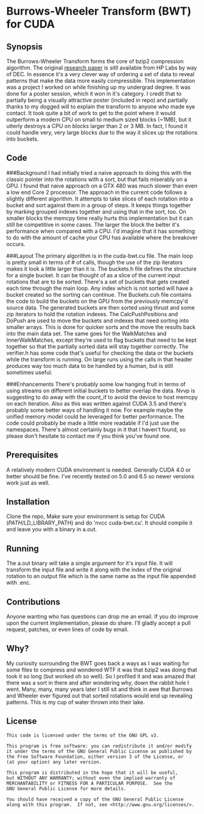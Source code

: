 # Burrows-Wheeler Transform (BWT) for CUDA

## Synopsis
The Burrows-Wheeler Transform forms the core of bzip2 compression algorithm. The original [research paper](http://www.hpl.hp.com/techreports/Compaq-DEC/SRC-RR-124.pdf) is sitll available from HP Labs by way of DEC.  In essence it's a very clever way of ordering a set of data to reveal patterns that make the data more easily compressible.  This implementation was a project I worked on while finishing up my undergrad degree.  It was done for a poster session, which it won in it's category.  I credit that to partially being a visually attractive poster (included in repo) and partially thanks to my dogged will to explain the transform to anyone who made eye contact.  It took quite a bit of work to get to the point where it would outperform a modern CPU on small to medium sized blocks (~1MB), but it utterly destroys a CPU on blocks larger than 2 or 3 MB.  In fact, I found it could handle very, very large blocks due to the way it slices up the rotations into buckets.


## Code
###Background
I had initially tried a naive approach to doing this with the classic pointer into the rotations with a sort, but that fails miserably on a GPU.   I found that naive approach on a GTX 480 was much slower than even a low end Core 2 processor.  The approach in the current code follows a slightly different algorithm.  It attempts to take slices of each rotation into a bucket and sort against them in a group of steps.  It keeps things together by marking grouped indexes together and using that in the sort, too.  On smaller blocks the memcpy time really hurts this implementation but it can still be competitive in some cases.  The larger the block the better it's performance when compared with a CPU.  I'd imagine that it has something to do with the amount of cache your CPU has available where the breakover occurs.

###Layout
The primary algorithm is in the cuda-bwt.cu file.  The main loop is pretty small in terms of # of calls, though the use of the zip iterators makes it look a little larger than it is.  The buckets.h file defines the structure for a single bucket.  It can be thought of as a slice of the current input rotations that are to be sorted.  There's a set of buckets that gets created each time through the main loop.  Any index which is not sorted will have a bucket created so the sorting can continue.  The Buckets.cuh file contains the code to build the buckets on the GPU from the previously memcpy'd source data.  The generated buckets are then sorted using thrust and some zip iterators to hold the rotation indexes.  The CalcPushPositions and DoPush are used to move the buckets and indexes that need sorting into smaller arrays. This is done for quicker sorts and the move the results back into the main data set.  The same goes for the WalkMatches and InnerWalkMatches, except they're used to flag buckets that need to be kept together so that the partially sorted data will stay together correctly. The verifier.h has some code that's useful for checking the data or the buckets while the transform is running. On large runs using the calls in that header produces way too much data to be handled by a human, but is still sometimes useful.

###Enhancements
There's probably some low hanging fruit in terms of using streams on different initial buckets to better overlap the data.  Nvvp is suggesting to do away with the count_if to avoid the device to host memcpy on each iteration.  Also as this was written against CUDA 3.5 and there's probably some better ways of handling it now.  For example maybe the unified memory model could be leveraged for better performance.  The code could probably be made a little more readable if I'd just use the namespaces.  There's almost certainly bugs in it that I haven't found, so please don't hesitate to contact me if you think you've found one.

## Prerequisites

A relatively modern CUDA environment is needed.  Generally CUDA 4.0 or better should be fine.  I've recently tested on 5.0 and 6.5 so newer versions work just as well.

## Installation

Clone the repo,  Make sure your environment is setup for CUDA ($PATH/$LD_LIBRARY_PATH) and do 'nvcc cuda-bwt.cu'.  It should compile it and leave you with a binary in a.out.

## Running

The a.out binary will take a single argument for it's input file.  It will transform the input file and write it along with the index of the original rotation to an output file which is the same name as the input file appended with .enc.

## Contributions

Anyone wanting who has questions can drop me an email.  If you do improve upon the current implementation, please do share.  I'll gladly accept a pull request, patches, or even lines of code by email.

## Why?
My curiosity surrounding the BWT goes back a ways as I was waiting for some files to compress and wondered WTF it was that bzip2 was doing that took it so long (but worked oh so well).  So I profiled it and was amazed that there was a sort in there and after wondering why, down the rabbit hole I went.  Many, many, many years later I still sit and think in awe that Burrows and Wheeler ever figured out that sorted rotations would end up revealing patterns. This is my cup of water thrown into their lake.


## License

    This code is licensed under the terms of the GNU GPL v3.

    This program is free software: you can redistribute it and/or modify
    it under the terms of the GNU General Public License as published by
    the Free Software Foundation, either version 3 of the License, or
    (at your option) any later version.

    This program is distributed in the hope that it will be useful,
    but WITHOUT ANY WARRANTY; without even the implied warranty of
    MERCHANTABILITY or FITNESS FOR A PARTICULAR PURPOSE.  See the
    GNU General Public License for more details.

    You should have received a copy of the GNU General Public License
    along with this program.  If not, see <http://www.gnu.org/licenses/>.
